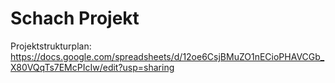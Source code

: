 # Schach Projekt
Projektstrukturplan: https://docs.google.com/spreadsheets/d/12oe6CsjBMuZO1nECioPHAVCGb_X80VQqTs7EMcPIcIw/edit?usp=sharing


